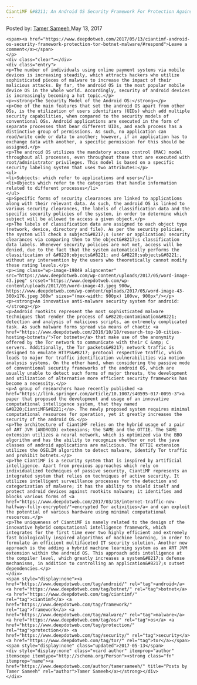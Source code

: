```yaml
---
CiantiMF &#8211; An Android OS Security Framework For Protection Against Tor Botnet Malware
---
```

<article class="post-listing post-19845 post type-post status-publish format-standard has-post-thumbnail hentry  tag-android tag-botnet tag-ciantimf tag-framework tag-malware tag-os tag-protection tag-security tag-tor">
    <div class="post-inner">
        <span>Posted by: <a href="https://www.deepdotweb.com/author/tamersameeh/" title="">Tamer Sameeh </a></span>
    <span>May 13, 2017</span>
    
    <span><a href="https://www.deepdotweb.com/2017/05/13/ciantimf-android-os-security-framework-protection-tor-botnet-malware/#respond">Leave a comment</a></span>
    </p>
    <div class="clear"></div>
    <div class="entry">
    <p>The number of individuals using online payment systems via mobile devices is increasing steadily, which attracts hackers who utilize sophisticated pieces of malware to increase the impact of their malicious attacks. By far, the android OS is the most popular mobile device OS in the whole world. Accordingly, security of android devices is increasingly becoming a hot topic.</p>
    <p><strong>The Security Model of the Android OS:</strong></p>
    <p>One of the main features that set the android OS apart from other OSs, is the utilization of users identifiers (UIDs) which add multiple security capabilities, when compared to the security models of conventional OSs. Android applications are executed in the form of separate processes that bear different UIDs, and each process has a distinctive group of permissions. As such, no application can read/write code or data to another; however, if an application has to exchange data with another, a specific permission for this should be assigned.</p>
    <p>The android OS utilizes the mandatory access control (MAC) model throughout all processes, even throughout those that are executed with root/administrator privileges. This model is based on a specific security labeling system that uses two attributes:</p>
    <ul>
    <li>Subjects: which refer to applications and users</li>
    <li>Objects which refer to the categories that handle information related to different processes</li>
    </ul>
    <p>Specific forms of security clearances are linked to applications along with their relevant data. As such, the android OS is linked to various security clearances, the labels of classification data and the specific security policies of the system, in order to determine which subject will be allowed to access a given object.</p>
    <p>The labels of classification data are assigned to each object type (network, device, directory and file). As per the security policies, the system will check a subject&#8217;s (user or application) security clearances via comparing them to the object&#8217;s classification data labels. Whenever security policies are not met, access will be denied, due to the fact that the system automatically performs the classification of &#8220;objects&#8221; and &#8220;subjects&#8221;, without any intervention by the users who theoretically cannot modify these rating levels.</p>
    <p><img class="wp-image-19849 aligncenter" src="https://www.deepdotweb.com/wp-content/uploads/2017/05/word-image-43.jpeg" srcset="https://www.deepdotweb.com/wp-content/uploads/2017/05/word-image-43.jpeg 900w, https://www.deepdotweb.com/wp-content/uploads/2017/05/word-image-43-300x176.jpeg 300w" sizes="(max-width: 900px) 100vw, 900px"/></p>
    <p><strong>An innovative anti-malware security system for android:</strong></p>
    <p>Android rootkits represent the most sophisticated malware techniques that render the process of &#8220;contamination&#8221; detection and analysis of malicious scripts, an extremely complicated task. As such malware forms spread via means of chaotic <a href="https://www.deepdotweb.com/2016/10/18/research-top-10-cities-hosting-botnets/">Tor botnets</a> that make use of the anonymity offered by the Tor network to communicate with their C &amp; C servers. Additionally, the Tor packets&#8217; network traffic is designed to emulate HTTPS&#8217; protocol respective traffic, which leads to major Tor traffic identification vulnerabilities via motion analysis systems. On the other hand, when considering the passive mode of conventional security frameworks of the android OS, which are usually unable to detect such forms of major threats, the development and utilization of alternative more efficient security frameworks has become a necessity.</p>
    <p>A group of researchers have recently published <a href="https://link.springer.com/article/10.1007/s40595-017-0095-3">a paper that proposed the development and usage of an innovative computational intelligence system, that they named &#8220;CiantiMF&#8221;</a>. The newly proposed system requires minimal computational resources for operation, yet it greatly increases the security of the android OS.</p>
    <p>The architecture of CiantiMF relies on the hybrid usage of a pair of ART JVM (ANDROID) extensions; the SAME and the OTTIE. The SAME extension utilizes a neural network, which is optimized via the BBO algorithm and has the ability to recognize whether or not the java classes of android applications are malicious. The OTTIE extension utilizes the OSELIM algorithm to detect malware, identify Tor traffic and prohibit botnets.</p>
    <p>The CiantiMF is a security system that is inspired by artificial intelligence. Apart from previous approaches which rely on individualized techniques of passive security, CiantiMF represents an integrated system that relies on techniques of active security. It utilizes intelligent surveillance processes for the detection and categorization of malware; it has the ability to shield itself and protect android devices against rootkits malware; it identifies and blocks various forms of <a href="https://www.deepdotweb.com/2017/03/18/internet-traffic-now-halfway-fully-encrypted/">encrypted Tor activities</a> and can exploit the potential of various hardware using minimal computational resources.</p>
    <p>The uniqueness of CiantiMF is namely related to the design of the innovative hybrid computational intelligence framework, which integrates for the first time ever two highly efficient and extremely fast biologically inspired algorithms of machine learning, in order to formulate an efficient multifaceted IT security solution. Another new approach is the adding a hybrid machine learning system as an ART JVM extension within the android OS. This approach adds intelligence at the compiler level, which greatly increases a system&#8217;s defense mechanisms, in addition to controlling an application&#8217;s outset dependencies.</p>
    </div>
    <span style="display:none"><a href="https://www.deepdotweb.com/tag/android/" rel="tag">android</a> <a href="https://www.deepdotweb.com/tag/botnet/" rel="tag">botnet</a> <a href="https://www.deepdotweb.com/tag/ciantimf/" rel="tag">ciantimf</a> <a href="https://www.deepdotweb.com/tag/framework/" rel="tag">framework</a> <a href="https://www.deepdotweb.com/tag/malware/" rel="tag">malware</a> <a href="https://www.deepdotweb.com/tag/os/" rel="tag">os</a> <a href="https://www.deepdotweb.com/tag/protection/" rel="tag">protection</a> <a href="https://www.deepdotweb.com/tag/security/" rel="tag">security</a> <a href="https://www.deepdotweb.com/tag/tor/" rel="tag">tor</a></span> <span style="display:none" class="updated">2017-05-13</span>
    <div style="display:none" class="vcard author" itemprop="author" itemscope itemtype="http://schema.org/Person"><strong class="fn" itemprop="name"><a href="https://www.deepdotweb.com/author/tamersameeh/" title="Posts by Tamer Sameeh" rel="author">Tamer Sameeh</a></strong></div>
    </div>
</article>

